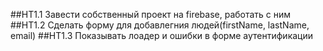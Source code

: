 ##HT1.1 Завести собственный проект на firebase, работать с ним
##HT1.2 Сделать форму для добавлегния людей(firstName, lastName, email)
##HT1.3 Показывать лоадер и ошибки в форме аутентификации